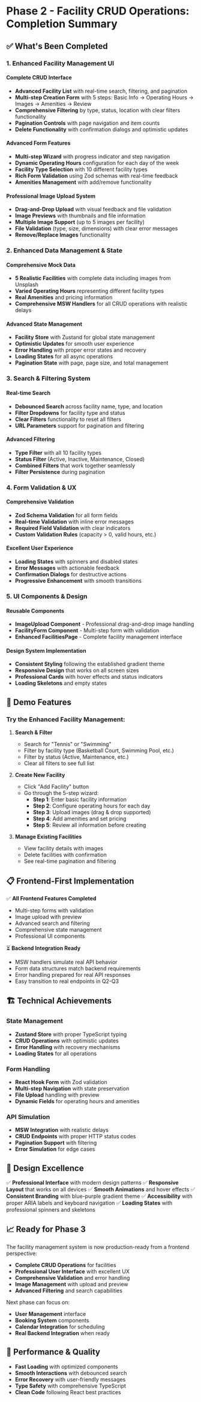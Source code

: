 # Phase 2 - Facility CRUD Operations: Completion Summary

## ✅ What's Been Completed

### 1. Enhanced Facility Management UI

#### **Complete CRUD Interface**

- **Advanced Facility List** with real-time search, filtering, and pagination
- **Multi-step Creation Form** with 5 steps: Basic Info → Operating Hours → Images → Amenities → Review
- **Comprehensive Filtering** by type, status, location with clear filters functionality
- **Pagination Controls** with page navigation and item counts
- **Delete Functionality** with confirmation dialogs and optimistic updates

#### **Advanced Form Features**

- **Multi-step Wizard** with progress indicator and step navigation
- **Dynamic Operating Hours** configuration for each day of the week
- **Facility Type Selection** with 10 different facility types
- **Rich Form Validation** using Zod schemas with real-time feedback
- **Amenities Management** with add/remove functionality

#### **Professional Image Upload System**

- **Drag-and-Drop Upload** with visual feedback and file validation
- **Image Previews** with thumbnails and file information
- **Multiple Image Support** (up to 5 images per facility)
- **File Validation** (type, size, dimensions) with clear error messages
- **Remove/Replace Images** functionality

### 2. Enhanced Data Management & State

#### **Comprehensive Mock Data**

- **5 Realistic Facilities** with complete data including images from Unsplash
- **Varied Operating Hours** representing different facility types
- **Real Amenities** and pricing information
- **Comprehensive MSW Handlers** for all CRUD operations with realistic delays

#### **Advanced State Management**

- **Facility Store** with Zustand for global state management
- **Optimistic Updates** for smooth user experience
- **Error Handling** with proper error states and recovery
- **Loading States** for all async operations
- **Pagination State** with page, page size, and total management

### 3. Search & Filtering System

#### **Real-time Search**

- **Debounced Search** across facility name, type, and location
- **Filter Dropdowns** for facility type and status
- **Clear Filters** functionality to reset all filters
- **URL Parameters** support for pagination and filtering

#### **Advanced Filtering**

- **Type Filter** with all 10 facility types
- **Status Filter** (Active, Inactive, Maintenance, Closed)
- **Combined Filters** that work together seamlessly
- **Filter Persistence** during pagination

### 4. Form Validation & UX

#### **Comprehensive Validation**

- **Zod Schema Validation** for all form fields
- **Real-time Validation** with inline error messages
- **Required Field Validation** with clear indicators
- **Custom Validation Rules** (capacity > 0, valid hours, etc.)

#### **Excellent User Experience**

- **Loading States** with spinners and disabled states
- **Error Messages** with actionable feedback
- **Confirmation Dialogs** for destructive actions
- **Progressive Enhancement** with smooth transitions

### 5. UI Components & Design

#### **Reusable Components**

- **ImageUpload Component** - Professional drag-and-drop image handling
- **FacilityForm Component** - Multi-step form with validation
- **Enhanced FacilitiesPage** - Complete facility management interface

#### **Design System Implementation**

- **Consistent Styling** following the established gradient theme
- **Responsive Design** that works on all screen sizes
- **Professional Cards** with hover effects and status indicators
- **Loading Skeletons** and empty states

## 🎯 Demo Features

### **Try the Enhanced Facility Management:**

1. **Search & Filter**

   - Search for "Tennis" or "Swimming"
   - Filter by facility type (Basketball Court, Swimming Pool, etc.)
   - Filter by status (Active, Maintenance, etc.)
   - Clear all filters to see full list

2. **Create New Facility**

   - Click "Add Facility" button
   - Go through the 5-step wizard:
     - **Step 1**: Enter basic facility information
     - **Step 2**: Configure operating hours for each day
     - **Step 3**: Upload images (drag & drop supported)
     - **Step 4**: Add amenities and set pricing
     - **Step 5**: Review all information before creating

3. **Manage Existing Facilities**
   - View facility details with images
   - Delete facilities with confirmation
   - See real-time pagination and filtering

## 📋 Frontend-First Implementation

✅ **All Frontend Features Completed**

- Multi-step forms with validation
- Image upload with preview
- Advanced search and filtering
- Comprehensive state management
- Professional UI components

⏳ **Backend Integration Ready**

- MSW handlers simulate real API behavior
- Form data structures match backend requirements
- Error handling prepared for real API responses
- Easy transition to real endpoints in Q2-Q3

## 🏗️ Technical Achievements

### **State Management**

- **Zustand Store** with proper TypeScript typing
- **CRUD Operations** with optimistic updates
- **Error Handling** with recovery mechanisms
- **Loading States** for all operations

### **Form Handling**

- **React Hook Form** with Zod validation
- **Multi-step Navigation** with state preservation
- **File Upload** handling with preview
- **Dynamic Fields** for operating hours and amenities

### **API Simulation**

- **MSW Integration** with realistic delays
- **CRUD Endpoints** with proper HTTP status codes
- **Pagination Support** with filtering
- **Error Simulation** for edge cases

## 🎨 Design Excellence

✅ **Professional Interface** with modern design patterns
✅ **Responsive Layout** that works on all devices
✅ **Smooth Animations** and hover effects
✅ **Consistent Branding** with blue-purple gradient theme
✅ **Accessibility** with proper ARIA labels and keyboard navigation
✅ **Loading States** with professional spinners and skeletons

## 📈 Ready for Phase 3

The facility management system is now production-ready from a frontend perspective:

- **Complete CRUD Operations** for facilities
- **Professional User Interface** with excellent UX
- **Comprehensive Validation** and error handling
- **Image Management** with upload and preview
- **Advanced Filtering** and search capabilities

Next phase can focus on:

- **User Management** interface
- **Booking System** components
- **Calendar Integration** for scheduling
- **Real Backend Integration** when ready

## 🚀 Performance & Quality

- **Fast Loading** with optimized components
- **Smooth Interactions** with debounced search
- **Error Recovery** with user-friendly messages
- **Type Safety** with comprehensive TypeScript
- **Clean Code** following React best practices
